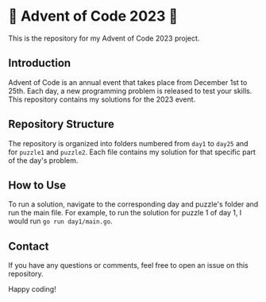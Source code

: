 # 🎄 Advent of Code 2023 🎅

This is the repository for my Advent of Code 2023 project.

## Introduction

Advent of Code is an annual event that takes place from December 1st to 25th. Each day, a new programming problem is released to test your skills. This repository contains my solutions for the 2023 event.

## Repository Structure

The repository is organized into folders numbered from `day1` to `day25` and for `puzzle1` and `puzzle2`. Each file contains my solution for that specific part of the day's problem.

## How to Use

To run a solution, navigate to the corresponding day and puzzle's folder and run the main file. For example, to run the solution for puzzle 1 of day 1, I would run `go run day1/main.go`.

## Contact

If you have any questions or comments, feel free to open an issue on this repository.

Happy coding!